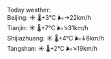 Today weather:  
Beijing: ☀️   🌡️+3°C 🌬️→22km/h  
Tianjin: ☀️   🌡️+7°C 🌬️↘31km/h  
Shijiazhuang: ☀️   🌡️+4°C 🌬️↓8km/h  
Tangshan: ☀️   🌡️+2°C 🌬️↘19km/h  

